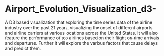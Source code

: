 # Airport_Evolution_Visualization_d3-
A D3 based visualization that exploring the time series data of the airline industry over the past 21 years, visualizing the onset of different airports and airline carriers at various locations across the United States. It will also feature the performance of top airlines based on their flight on-time arrivals and departures. Further it will explore the various factors that cause delays and predict them.
